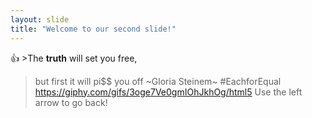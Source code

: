 ```yaml
---
layout: slide
title: "Welcome to our second slide!"
---
```

👍 >The __truth__ will set you free,
>but first it will pi$$ you off ~Gloria Steinem~
>#EachforEqual 
https://giphy.com/gifs/3oge7Ve0gmIOhJkhOg/html5
Use the left arrow to go back!
